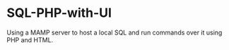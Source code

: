 # SQL-PHP-with-UI
Using a MAMP server to host a local SQL and run commands over it using PHP and HTML.
